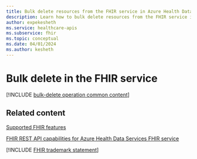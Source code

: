 ```yaml
---
title: Bulk delete resources from the FHIR service in Azure Health Data Services
description: Learn how to bulk delete resources from the FHIR service in Azure Health Data Services.
author: expekesheth
ms.service: healthcare-apis
ms.subservice: fhir
ms.topic: conceptual
ms.date: 04/01/2024
ms.author: kesheth
---
```


# Bulk delete in the FHIR service

[!INCLUDE [bulk-delete operation common content](../includes/fhir-bulk-delete-operation.md)]

## Related content

[Supported FHIR features](fhir-features-supported.md)

[FHIR REST API capabilities for Azure Health Data Services FHIR service](fhir-rest-api-capabilities.md)

[!INCLUDE [FHIR trademark statement](../includes/healthcare-apis-fhir-trademark.md)]
